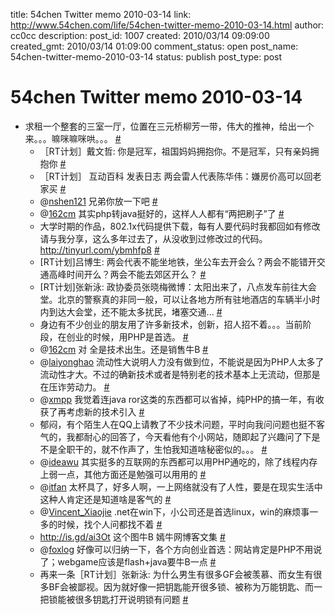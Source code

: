 title: 54chen Twitter memo 2010-03-14 
link: http://www.54chen.com/life/54chen-twitter-memo-2010-03-14.html
author: cc0cc
description: 
post_id: 1007
created: 2010/03/14 09:09:00
created_gmt: 2010/03/14 01:09:00
comment_status: open
post_name: 54chen-twitter-memo-2010-03-14
status: publish
post_type: post

# 54chen Twitter memo 2010-03-14 

* 求租一个整套的三室一厅，位置在三元桥柳芳一带，伟大的推神，给出一个来。。。嘛咪嘛咪哄。。。 [#](http://twitter.com/54chen/statuses/10147351217)
  * ［RT计划］戴文哲: 你是冠军，祖国妈妈拥抱你。不是冠军，只有亲妈拥抱你 [#](http://twitter.com/54chen/statuses/10147992357)
  * ［RT计划］ 互动百科 发表日志 两会雷人代表陈华伟：嫌房价高可以回老家买 [#](http://twitter.com/54chen/statuses/10148750712)
  * @[nshen121](http://twitter.com/nshen121) 兄弟你放一下吧 [#](http://twitter.com/54chen/statuses/10149161042)
  * @[162cm](http://twitter.com/162cm) 其实php转java挺好的，这样人人都有“两把刷子”了 [#](http://twitter.com/54chen/statuses/10151777069)
  * 大学时期的作品，802.1x代码提供下载，每有人要代码时我都回如有修改请与我分享，这么多年过去了，从没收到过修改过的代码。http://tinyurl.com/ybmhfp8 [#](http://twitter.com/54chen/statuses/10152544056)
  * [RT计划]吕博生: 两会代表不能坐地铁，坐公车去开会么？两会不能错开交通高峰时间开么？两会不能去郊区开么？ [#](http://twitter.com/54chen/statuses/10300573797)
  * [RT计划]张新泳: 政协委员张晓梅微博：太阳出来了，八点发车前往大会堂。北京的警察真的非同一般，可以让各地方所有驻地酒店的车辆半小时内到达大会堂，还不能太多扰民，堵塞交通... [#](http://twitter.com/54chen/statuses/10300677324)
  * 身边有不少创业的朋友用了许多新技术，创新，招人招不着。。。当前阶段，在创业的时候，用PHP是首选。 [#](http://twitter.com/54chen/statuses/10354219858)
  * @[162cm](http://twitter.com/162cm) 对 全是技术出生。还是销售牛B [#](http://twitter.com/54chen/statuses/10354708948)
  * @[laiyonghao](http://twitter.com/laiyonghao) 流动性大说明人力没有做到位，不能说是因为PHP人太多了流动性才大。不过的确新技术或者是特别老的技术基本上无流动，但那是在压诈劳动力。 [#](http://twitter.com/54chen/statuses/10354909176)
  * @[xmpp](http://twitter.com/xmpp) 我觉着连java ror这类的东西都可以省掉，纯PHP的搞一年，有收获了再考虑新的技术引入 [#](http://twitter.com/54chen/statuses/10355071954)
  * 郁闷，有个陌生人在QQ上请教了不少技术问题，平时向我问问题也挺不客气的，我都耐心的回答了，今天看他有个小网站，随即起了兴趣问了下是不是全职干的，就不作声了，生怕我知道啥秘密似的。。。 [#](http://twitter.com/54chen/statuses/10355482340)
  * @[ideawu](http://twitter.com/ideawu) 其实挺多的互联网的东西都可以用PHP通吃的，除了线程内存上弱一点，其他方面还是勉强可以用用的 [#](http://twitter.com/54chen/statuses/10355528169)
  * @[itfan](http://twitter.com/itfan) 太杯具了，好多人啊，一上网络就没有了人性，要是在现实生活中这种人肯定还是知道啥是客气的 [#](http://twitter.com/54chen/statuses/10355653941)
  * @[Vincent_Xiaojie](http://twitter.com/Vincent_Xiaojie) .net在win下，小公司还是首选linux，win的麻烦事一多的时候，找个人问都找不着 [#](http://twitter.com/54chen/statuses/10356069872)
  * <http://is.gd/ai3Ot> 这个图牛B 嫣牛网博客文集 [#](http://twitter.com/54chen/statuses/10356134415)
  * @[foxlog](http://twitter.com/foxlog) 好像可以归纳一下，各个方向创业首选：网站肯定是PHP不用说了；webgame应该是flash+java要牛B一点 [#](http://twitter.com/54chen/statuses/10356301198)
  * 再来一条［RT计划］张新泳: 为什么男生有很多GF会被羡慕、而女生有很多BF会被鄙视。因为就好像一把钥匙能开很多锁、被称为万能钥匙、而一把锁能被很多钥匙打开说明锁有问题 [#](http://twitter.com/54chen/statuses/10359151928)